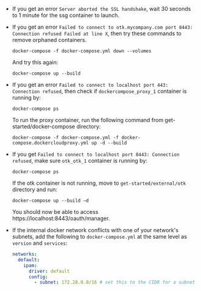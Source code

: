 - If you get an error `Server aborted the SSL handshake`, wait 30 seconds to 1 minute for the ssg container to launch.

- If you get an error `Failed to connect to otk.mycompany.com port 8443: Connection refused Failed at line X`, then try these commands to remove orphaned containers.

  ```
  docker-compose -f docker-compose.yml down --volumes
  ```

  And try this again:

  ```
  docker-compose up --build
  ```

- If you get an error `Failed to connect to localhost port 443: Connection refused`, then check if `dockercompose_proxy_1` container is running by:

  ```
  docker-compose ps
  ```

  To run the proxy container, run the following command from get-started/docker-compose directory:

  ```
  docker-compose -f docker-compose.yml -f docker-compose.dockercloudproxy.yml up -d --build
  ```

- If you get `Failed to connect to localhost port 8443: Connection refused`, make sure `otk_otk_1` container is running by:

  ```
  docker-compose ps
  ```

  If the otk container is not running, move to `get-started/external/otk` directory and run:

  ```
  docker-compose up --build –d
  ```

  You should now be able to access https://localhost:8443/oauth/manager.

- If the internal docker network conflicts with one of your network's subnets, add the following to `docker-compose.yml` at the same level as `version` and `services`:

  ```yaml
  networks:
    default:
      ipam:
        driver: default
        config:
          - subnet: 172.28.0.0/16 # set this to the CIDR for a subnet that won't conflict
  ```
